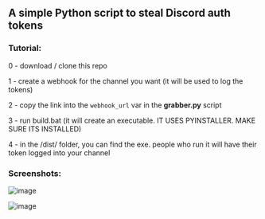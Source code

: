 ## A simple Python script to steal Discord auth tokens

### Tutorial:

0 - download / clone this repo

1 - create a webhook for the channel you want (it will be used to log the tokens)

2 - copy the link into the `webhook_url` var in the **grabber.py** script

3 - run build.bat (it will create an executable. IT USES PYINSTALLER. MAKE SURE ITS INSTALLED)

4 - in the /dist/ folder, you can find the exe. people who run it will have their token logged into your channel


### Screenshots:

![image](https://user-images.githubusercontent.com/65953368/182242631-2eb296dd-4a04-4bec-bcdf-68c795a0ee5b.png)

![image](https://user-images.githubusercontent.com/65953368/182242334-4bcd1de2-33a0-4c61-8992-561157b5656b.png)
